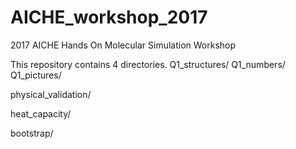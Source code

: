 # AICHE_workshop_2017
2017 AICHE Hands On Molecular Simulation Workshop

This repository contains 4 directories.
Q1_structures/
    Q1_numbers/
    Q1_pictures/

physical_validation/

heat_capacity/

bootstrap/
